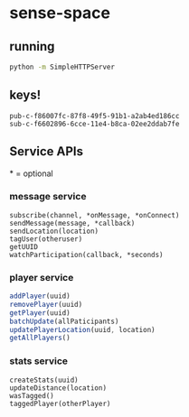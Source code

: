 # sense-space

## running

```bash
python -m SimpleHTTPServer
```

## keys!

```
pub-c-f86007fc-87f8-49f5-91b1-a2ab4ed186cc
sub-c-f6602896-6cce-11e4-b8ca-02ee2ddab7fe
```


## Service APIs

\* = optional

### message service
```javacscript
subscribe(channel, *onMessage, *onConnect)
sendMessage(message, *callback)
sendLocation(location)
tagUser(otheruser)
getUUID
watchParticipation(callback, *seconds)
```

### player service
```javascript
addPlayer(uuid)
removePlayer(uuid)
getPlayer(uuid)
batchUpdate(allPaticipants)
updatePlayerLocation(uuid, location)
getAllPlayers()
```

### stats service
```javasrcipt
createStats(uuid)
updateDistance(location)
wasTagged()
taggedPlayer(otherPlayer)
```
